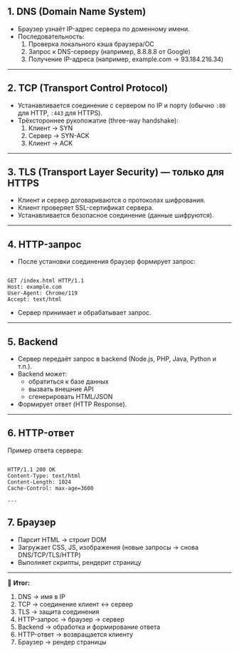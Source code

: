 ## 1. DNS (Domain Name System)
- Браузер узнаёт IP-адрес сервера по доменному имени.  
- Последовательность:
  1. Проверка локального кэша браузера/ОС  
  2. Запрос к DNS-серверу (например, 8.8.8.8 от Google)  
  3. Получение IP-адреса (например, example.com → 93.184.216.34)  

---

## 2. TCP (Transport Control Protocol)
- Устанавливается соединение с сервером по IP и порту (обычно `:80` для HTTP, `:443` для HTTPS).  
- Трёхстороннее рукопожатие (three-way handshake):  
  1. Клиент → SYN  
  2. Сервер → SYN-ACK  
  3. Клиент → ACK  

---

## 3. TLS (Transport Layer Security) — только для HTTPS
- Клиент и сервер договариваются о протоколах шифрования.  
- Клиент проверяет SSL-сертификат сервера.  
- Устанавливается безопасное соединение (данные шифруются).  

---

## 4. HTTP-запрос
- После установки соединения браузер формирует запрос:  
```

GET /index.html HTTP/1.1  
Host: example.com  
User-Agent: Chrome/119  
Accept: text/html

```

- Сервер принимает и обрабатывает запрос.  

---

## 5. Backend
- Сервер передаёт запрос в backend (Node.js, PHP, Java, Python и т.п.).  
- Backend может:
  - обратиться к базе данных  
  - вызвать внешние API  
  - сгенерировать HTML/JSON  
- Формирует ответ (HTTP Response).  

---

## 6. HTTP-ответ
Пример ответа сервера:
```

HTTP/1.1 200 OK  
Content-Type: text/html  
Content-Length: 1024  
Cache-Control: max-age=3600

---
```
## 7. Браузер

- Парсит HTML → строит DOM
- Загружает CSS, JS, изображения (новые запросы → снова DNS/TCP/TLS/HTTP)
- Выполняет скрипты, рендерит страницу

---

🔑 **Итог:**

1. DNS → имя в IP
2. TCP → соединение клиент ↔ сервер
3. TLS → защита соединения
4. HTTP-запрос → браузер → сервер
5. Backend → обработка и формирование ответа
6. HTTP-ответ → возвращается клиенту
7. Браузер → рендер страницы